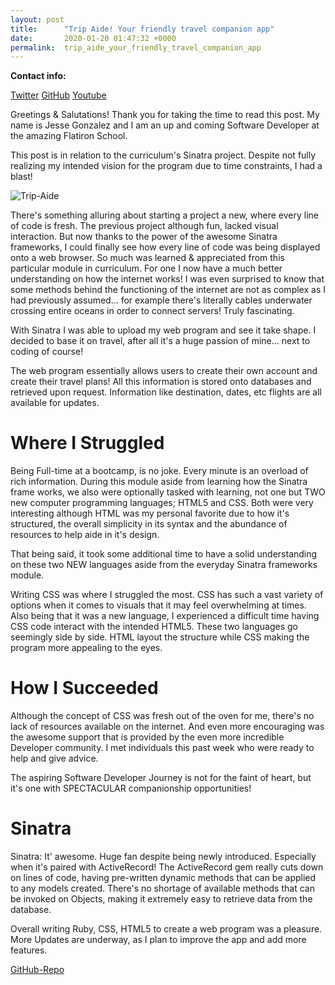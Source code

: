 ```yaml
---
layout: post
title:      "Trip Aide! Your friendly travel companion app"
date:       2020-01-20 01:47:32 +0000
permalink:  trip_aide_your_friendly_travel_companion_app
---
```


**Contact info:**

[Twitter](https://twitter.com/JesseGonz024ttp://)
[GitHub](http://github.com/JesseGonzalez024)
[Youtube](https://youtu.be/jZ7jzK7A_vY)

Greetings & Salutations! 
Thank you for taking the time to read this post. My name is Jesse Gonzalez and I am an up and coming Software Developer at the amazing Flatiron School. 

This post is in relation to the curriculum's Sinatra project. Despite not fully realizing my intended vision for the program due to time constraints, I had a blast!

![Trip-Aide](https://imgur.com/ysCJNDKhttp://)

There's something alluring about starting a project a new, where every line of code is fresh. The previous project although fun, lacked visual interaction. But now thanks to the power of the awesome Sinatra frameworks, I could finally see how every line of code was being displayed onto a web browser. So much was learned & appreciated from this particular module in curriculum. For one I now have a much better understanding on how the internet works! I was even surprised to know that some methods behind the functioning of the internet are not as complex as I had previously assumed... for example there's literally cables underwater crossing entire oceans in order to connect servers! Truly fascinating. 

With Sinatra I was able to upload my web program and see it take shape. I decided to base it on travel, after all it's a huge passion of mine... next to coding of course! 

The web program essentially allows users to create their own account and create their travel plans! All this information is stored onto databases and retrieved upon request. Information like destination, dates, etc flights are all available for updates. 

# Where I Struggled
Being Full-time at a bootcamp, is no joke. Every minute is an overload of rich information. During this module aside from learning how the Sinatra frame works, we also were optionally tasked with learning, not one but TWO new computer programming languages; HTML5 and CSS. Both were very interesting although HTML was my personal favorite due to how it's structured, the overall simplicity in its syntax and the abundance of resources to help aide in it's design. 

That being said, it took some additional time to have a solid understanding on these two NEW languages aside from the everyday Sinatra frameworks module.

Writing CSS was where I struggled the most. CSS has such a vast variety of options when it comes to visuals that it may feel overwhelming at times. Also being that it was a new language, I experienced a difficult time having CSS code interact with the intended HTML5. These two languages go seemingly side by side. HTML layout the structure while CSS making the program more appealing to the eyes. 

# How I Succeeded
Although the concept of CSS was fresh out of the oven for me, there's no lack of resources available on the internet. And even more encouraging was the awesome support that is provided by the even more incredible Developer community. I met individuals this past week who were ready to help and give advice. 

The aspiring Software Developer Journey is not for the faint of heart, but it's one with SPECTACULAR companionship opportunities!

# Sinatra
Sinatra: It' awesome. Huge fan despite being newly introduced. Especially when it's paired with ActiveRecord! The ActiveRecord gem really cuts down on lines of code, having pre-written dynamic methods that can be applied to any models created. There's no shortage of available methods that can be invoked on Objects, making it extremely easy to retrieve data from the database.

Overall writing Ruby, CSS, HTML5 to create a web program was a pleasure. More Updates are underway, as I plan to improve the app and add more features.

[GitHub-Repo](https://github.com/JesseGonzalez024/Trip-Aide.git)






